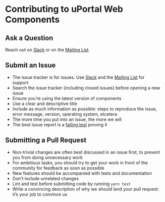 # Contributing to uPortal Web Components

## Ask a Question

Reach out on [Slack][] or on the [Mailing List][].

## Submit an Issue

* The issue tracker is for issues. Use [Slack][] and the [Mailing List][] for support
* Search the issue tracker (including closed issues) before opening a new issue
* Ensure you’re using the latest version of components
* Use a clear and descriptive title
* Include as much information as possible: steps to reproduce the issue, error message, version, operating system, etcetera
* The more time you put into an issue, the more we will
* The best issue report is a [failing test][] proving it

## Submitting a Pull Request

* Non-trivial changes are often best discussed in an issue first, to prevent you from doing unnecessary work
* For ambitious tasks, you should try to get your work in front of the community for feedback as soon as possible
* New features should be accompanied with tests and documentation
* Don’t include unrelated changes
* Lint and test before submitting code by running `yarn test`
* Write a convincing description of why we should land your pull request: it’s your job to convince us

[failing test]: https://twitter.com/sindresorhus/status/579306280495357953
[issue tracker]: https://github.com/ChristianMurphy/uPortal-webcomponents/issues
[mailing list]: https://groups.google.com/a/apereo.org/forum/#!forum/uportal-user
[slack]: https://apereo.slack.com
